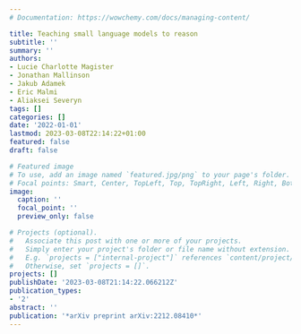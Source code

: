 ```yaml
---
# Documentation: https://wowchemy.com/docs/managing-content/

title: Teaching small language models to reason
subtitle: ''
summary: ''
authors:
- Lucie Charlotte Magister
- Jonathan Mallinson
- Jakub Adamek
- Eric Malmi
- Aliaksei Severyn
tags: []
categories: []
date: '2022-01-01'
lastmod: 2023-03-08T22:14:22+01:00
featured: false
draft: false

# Featured image
# To use, add an image named `featured.jpg/png` to your page's folder.
# Focal points: Smart, Center, TopLeft, Top, TopRight, Left, Right, BottomLeft, Bottom, BottomRight.
image:
  caption: ''
  focal_point: ''
  preview_only: false

# Projects (optional).
#   Associate this post with one or more of your projects.
#   Simply enter your project's folder or file name without extension.
#   E.g. `projects = ["internal-project"]` references `content/project/deep-learning/index.md`.
#   Otherwise, set `projects = []`.
projects: []
publishDate: '2023-03-08T21:14:22.066212Z'
publication_types:
- '2'
abstract: ''
publication: '*arXiv preprint arXiv:2212.08410*'
---
```

